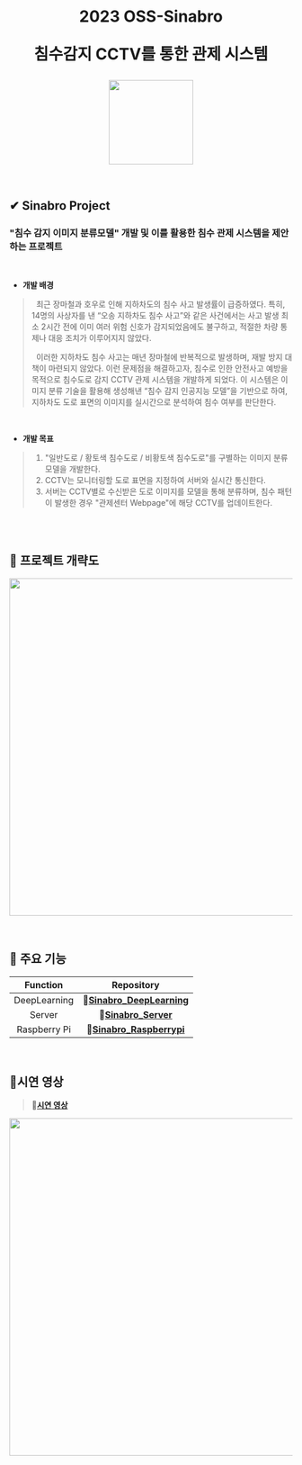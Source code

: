 <div align="center">
  <h1>2023 OSS-Sinabro
  
  침수감지 CCTV를 통한 관제 시스템</h1>
<p align="center">
  <img src="https://user-images.githubusercontent.com/90829718/264743490-9a2c7c07-c8cd-44f4-9da0-483afa96dc60.jpg" width="150" />
</p>
</div>
<br />

## ✔ Sinabro Project
### "침수 감지 이미지 분류모델" 개발 및 이를 활용한 침수 관제 시스템을 제안하는 프로젝트

<br />

- **개발 배경**

 
>&nbsp;&nbsp;최근 장마철과 호우로 인해 지하차도의 침수 사고 발생률이 급증하였다. 특히, 14명의 사상자를 낸 “오송 지하차도 침수 사고”와 같은 사건에서는 사고 발생 최소 2시간 전에 이미 여러 위험 신호가 감지되었음에도 불구하고, 적절한 차량 통제나 대응 조치가 이루어지지 않았다.
>
>&nbsp;&nbsp;이러한 지하차도 침수 사고는 매년 장마철에 반복적으로 발생하며, 재발 방지 대책이 마련되지 않았다. 이런 문제점을 해결하고자, 침수로 인한 안전사고 예방을 목적으로 침수도로 감지 CCTV 관제 시스템을 개발하게 되었다. 이 시스템은 이미지 분류 기술을 활용해 생성해낸 “침수 감지 인공지능 모델”을 기반으로 하여, 지하차도 도로 표면의 이미지를 실시간으로 분석하여 침수 여부를 판단한다.

<br />

- **개발 목표**

  
>1. "일반도로 / 황토색 침수도로 / 비황토색 침수도로"를 구별하는 이미지 분류모델을 개발한다.
>2. CCTV는 모니터링할 도로 표면을 지정하여 서버와 실시간 통신한다.
>3. 서버는 CCTV별로 수신받은 도로 이미지를 모델을 통해 분류하며, 침수 패턴이 발생한 경우 "관제센터 Webpage"에 해당 CCTV를 업데이트한다.

<br />
<br />

## 🔎 프로젝트 개략도
<p align="center">
  <img src="https://github.com/OSS-Sinabro/Sinabro_Readme/assets/90829718/310736cc-f33e-4a56-b004-f38d3dc962b3" width="600" />
</p>

<br />

## 📌 주요 기능

| **Function** | **Repository** |
|:------------:|:--------------:|
| DeepLearning | 🔗[**Sinabro_DeepLearning**](https://github.com/OSS-Sinabro/Sinabro_DeepLearning) |
| Server       | 🔗[**Sinabro_Server**](https://github.com/OSS-Sinabro/Sinabro_Server) |
| Raspberry Pi | 🔗[**Sinabro_Raspberrypi**](https://github.com/OSS-Sinabro/Sinabro_Raspberrypi) |


<br />


## 🎥시연 영상

> 🔗[**시연 영상**](https://youtu.be/-8Rl-fm9SdU?si=JQ4lKL_gWCzm6yM6)

<img src="https://github.com/OSS-Sinabro/Sinabro_Readme/assets/90829718/c7bb1473-7708-4b18-9645-afa46e4c56e4" width="600" />


